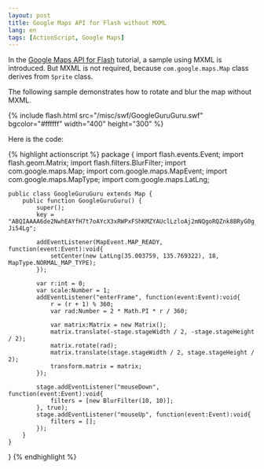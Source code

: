 ```yaml
---
layout: post
title: Google Maps API for Flash without MXML
lang: en
tags: [ActionScript, Google Maps]
---
```

In the [Google Maps API for Flash](http://code.google.com/apis/maps/documentation/flash/index.html) tutorial, a sample using MXML is introduced. But MXML is not required, because `com.google.maps.Map` class derives from `Sprite` class.

The following sample demonstrates how to rotate and blur the map without MXML.

{% include flash.html src="/misc/swf/GoogleGuruGuru.swf" bgcolor="#ffffff" width="400" height="300" %}

Here is the code:

{% highlight actionscript %}
package {
    import flash.events.Event;
    import flash.geom.Matrix;
    import flash.filters.BlurFilter;
    import com.google.maps.Map;
    import com.google.maps.MapEvent;
    import com.google.maps.MapType;
    import com.google.maps.LatLng;

    public class GoogleGuruGuru extends Map {
        public function GoogleGuruGuru() {
            super();
            key = "ABQIAAAA6de2NwhEAYfH7t7oAYcX3xRWPxFShKMZYAUclLzloAj2mNQgoRQZnk8BRyG0g_m2di3bWaT-Ji54Lg";

            addEventListener(MapEvent.MAP_READY, function(event:Event):void{
                setCenter(new LatLng(35.003759, 135.769322), 18, MapType.NORMAL_MAP_TYPE);
            });

            var r:int = 0;
            var scale:Number = 1;
            addEventListener("enterFrame", function(event:Event):void{
                r = (r + 1) % 360;
                var rad:Number = 2 * Math.PI * r / 360;

                var matrix:Matrix = new Matrix();
                matrix.translate(-stage.stageWidth / 2, -stage.stageHeight / 2);
                matrix.rotate(rad);
                matrix.translate(stage.stageWidth / 2, stage.stageHeight / 2);
                transform.matrix = matrix;
            });

            stage.addEventListener("mouseDown", function(event:Event):void{
                filters = [new BlurFilter(10, 10)];
            }, true);
            stage.addEventListener("mouseUp", function(event:Event):void{
                filters = [];
            });
        }
    }
}
{% endhighlight %}
